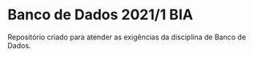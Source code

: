 # Banco de Dados 2021/1 BIA

Repositório criado para atender as exigências da disciplina de Banco de Dados.
